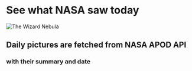 # See what NASA saw today
![The Wizard Nebula](https://apod.nasa.gov/apod/image/2009/AndrewKlinger_wizard_sho_res25_sig1024.jpg)
## Daily pictures are fetched from NASA APOD API
### with their summary and date
